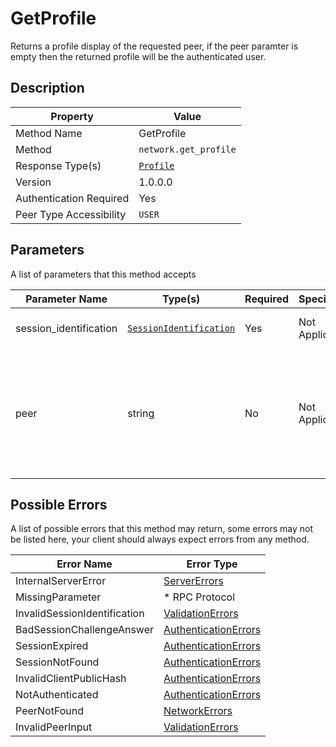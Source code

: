 # GetProfile

Returns a profile display of the requested peer, if the peer paramter is empty
then the returned profile will be the authenticated user.

## Description

| Property                | Value                                 |
|-------------------------|---------------------------------------|
| Method Name             | GetProfile                            |
| Method                  | `network.get_profile`                 |
| Response Type(s)        | [`Profile`](../../Objects/Profile.md) |
| Version                 | 1.0.0.0                               |
| Authentication Required | Yes                                   |
| Peer Type Accessibility | `USER`                                |

## Parameters

A list of parameters that this method accepts

| Parameter Name         | Type(s)                                                           | Required | Specification  | Deprecated | Versions | Description                                                                                                         |
|------------------------|-------------------------------------------------------------------|----------|----------------|------------|----------|---------------------------------------------------------------------------------------------------------------------|
| session_identification | [`SessionIdentification`](../../Objects/SessionIdentification.md) | Yes      | Not Applicable | No         | 1.0      | The Session Identification object                                                                                   |
| peer                   | string                                                            | No       | Not Applicable | No         | 1.0      | The peer ID or Username (With leading @) if left empty, the selected peer will be the authenticated user (yourself) |

## Possible Errors

A list of possible errors that this method may return, some errors
may not be listed here, your client should always expect errors from
any method.

| Error Name                   | Error Type                                                   |
|------------------------------|--------------------------------------------------------------|
| InternalServerError          | [ServerErrors](../../Errors/ServerErrors.md)                 |
| MissingParameter             | * RPC Protocol                                               |
| InvalidSessionIdentification | [ValidationErrors](../../Errors/ValidationErrors.md)         |
| BadSessionChallengeAnswer    | [AuthenticationErrors](../../Errors/AuthenticationErrors.md) |
| SessionExpired               | [AuthenticationErrors](../../Errors/AuthenticationErrors.md) |
| SessionNotFound              | [AuthenticationErrors](../../Errors/AuthenticationErrors.md) |
| InvalidClientPublicHash      | [AuthenticationErrors](../../Errors/AuthenticationErrors.md) |
| NotAuthenticated             | [AuthenticationErrors](../../Errors/AuthenticationErrors.md) |
| PeerNotFound                 | [NetworkErrors](../../Errors/NetworkErrors.md)               |
| InvalidPeerInput             | [ValidationErrors](../../Errors/ValidationErrors.md)         |